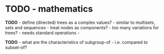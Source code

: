 
<!-- ======================================================================= -->
# TODO - mathematics

**TODO** -
define (directed) trees as a complex values? -
similar to multisets, sets and sequences -
treat nodes as components? -
too many variations for trees? -
needs standard operations -

**TODO** -
what are the characteristics of subgroup-of -
i.e. compared to subset-of?
